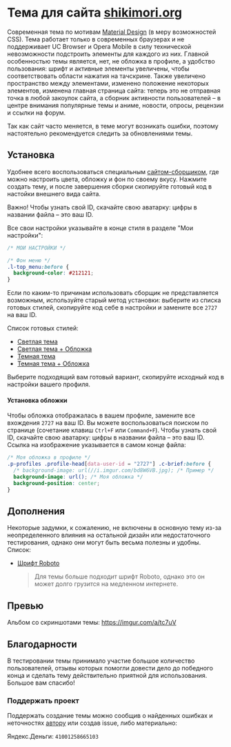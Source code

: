 # Тема для сайта [shikimori.org](https://shikimori.org)
Современная тема по мотивам [Material Design](https://material.io/guidelines/) (в меру возможностей CSS). Тема работает только в современных браузерах и не поддерживает UC Browser и Opera Mobile в силу технической невозможности подстроить элементы для каждого из них. Главной особенностью темы является, нет, не обложка в профиле, а удобство пользования: шрифт и активные элементы увеличены, чтобы соответствовать области нажатия на тачскрине. Также увеличено пространство между элементами, изменено положение некоторых элементов, изменена главная страница сайта: теперь это не отправная точка в любой закоулок сайта, а сборник активности пользователей – в центре внимания популярные темы и аниме, новости, опросы, рецензии и ссылки на форум.

Так как сайт часто меняется, в теме могут возникать ошибки, поэтому настоятельно рекомендуется следить за обновлениями темы.

## Установка
Удобнее всего воспользоваться специальным [сайтом-сборщиком](https://grin3671.github.io/shiki-theme/), где можно настроить цвета, обложку и фон по своему вкусу. Нажмите создать тему, и после завершения сборки скопируйте готовый код в настойки внешнего вида сайта.

Важно! Чтобы узнать свой ID, скачайте свою аватарку: цифры в названии файла – это ваш ID.

Все свои настройки указывайте в конце стиля в разделе "Мои настройки":
```css
/* МОИ НАСТРОЙКИ */

/* Фон меню */
.l-top_menu:before {
  background-color: #212121;
}
```

Если по каким-то причинам использовать сборщик не представляется возможным, используйте старый метод установки: выберите из списка готовых стилей, скопируйте код себе в настройки и замените все `2727` на ваш ID.

Список готовых стилей:
* [Светлая тема](../master/prepared/theme-light.css)
* [Светлая тема + Обложка](../master/prepared/theme-light-cover.css)
* [Темная тема](../master/prepared/theme-dark.css)
* [Темная тема + Обложка](../master/prepared/theme-dark-cover.css)

Выберите подходящий вам готовый вариант, скопируйте исходный код в настройки вашего профиля.

#### Установка обложки
Чтобы обложка отображалась в вашем профиле, замените все вхождения `2727` на ваш ID. Вы можете воспользоваться поиском по странице (сочетание клавиш `Ctrl+F` или `Command+F`). Чтобы узнать свой ID, скачайте свою аватарку: цифры в названии файла – это ваш ID. Ссылка на изображение указывается в самом конце файла:
```css
/* Моя обложка в профиле */
.p-profiles .profile-head[data-user-id = "2727"] .c-brief:before {
  /* background-image: url(//i.imgur.com/bd8W6VB.jpg); /* Пример */
  background-image: url(); /* Моя обложка */
  background-position: center;
}
```

## Дополнения
Некоторые задумки, к сожалению, не включены в основную тему из-за неопределенного влияния на остальной дизайн или недостаточного тестирования, однако они могут быть весьма полезны и удобны. Список:
* [Шрифт Roboto](../master/part/font-roboto.css)

    > Для темы больше подходит шрифт Roboto, однако это он может долго грузится на медленном интернете.
    

## Превью
Альбом со скриншотами темы: https://imgur.com/a/tc7uV

## Благодарности
В тестировании темы принимало участие большое количество пользователей, отзывы которых помогли довести дело до победного конца и сделать тему действительно приятной для использования. Большое вам спасибо!

### Поддержать проект
Поддержать создание темы можно сообщив о найденных ошибках и неточностях [автору](https://shikimori.org/grin3671) или создав issue, либо материально:

Яндекс.Деньги: `41001258665103`
